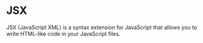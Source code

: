 # JSX

JSX (JavaScript XML) is a syntax extension for JavaScript that allows you to write HTML-like code in your JavaScript files.
